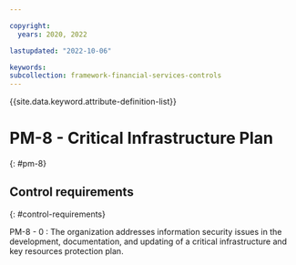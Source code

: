 ```yaml
---

copyright:
  years: 2020, 2022

lastupdated: "2022-10-06"

keywords: 
subcollection: framework-financial-services-controls
---
```


{{site.data.keyword.attribute-definition-list}}

               
# PM-8 - Critical Infrastructure Plan
{: #pm-8}

## Control requirements
{: #control-requirements}

PM-8 - 0
    : The organization addresses information security issues in the development, documentation, and updating of a critical infrastructure and key resources protection plan.





